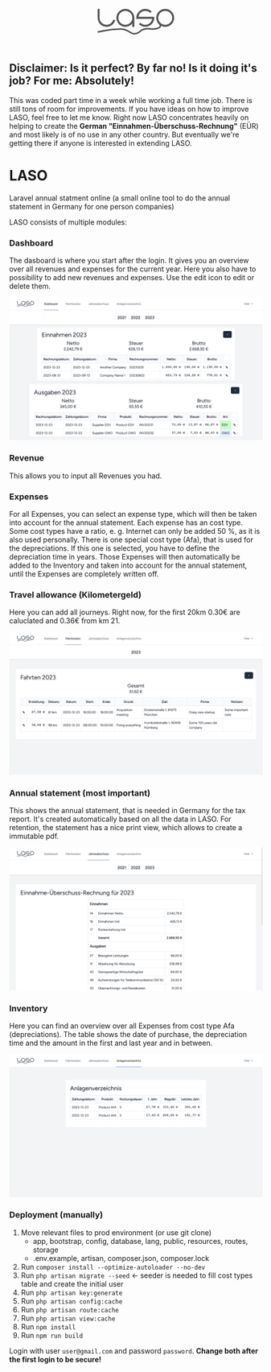   <div align="center" style="color:#555; stroke:#555; fill: #555;">
    <svg version="1.1" viewBox="0 0 180 100" xmlns="http://www.w3.org/2000/svg" width="180" height="100">
        <g transform="translate(-13.985 -23.322)">
            <g transform="translate(2.1372 .48538)">
                <path
                    d="m160.19 53.526q-5.8043 0-9.8971 4.0928-4.0928 4.0928-4.0928 9.8971 0 5.7795 4.0928 9.8723 4.0928 4.0928 9.8971 4.0928 5.7795 0 9.8723-4.0928 4.0928-4.0928 4.0928-9.8723 0-5.8043-4.0928-9.8971-4.0928-4.0928-9.8723-4.0928zm-12.551 1.4387q2.406-2.3812 5.6307-3.7703 3.2246-1.4139 6.9205-1.4139 3.6463 0 6.8709 1.4139 3.2246 1.3891 5.6307 3.7703 2.4061 2.4309 3.7951 5.6555 1.4139 3.2246 1.4139 6.8957t-1.4139 6.8957q-1.3891 3.2246-3.7951 5.6307-2.406 2.4061-5.6307 3.7951-3.2246 1.3891-6.8709 1.3891-3.6959 0-6.9205-1.3891-3.2246-1.3891-5.6307-3.7951-2.4061-2.4061-3.7951-5.6307t-1.3891-6.8957 1.3891-6.8957 3.7951-5.6555z"
                    style="stroke-width:.26458" />
                <path
                    d="m110.63 77.388q1.9348 1.9596 4.5393 3.0262 2.5301 1.0666 5.3578 1.0666 5.7795 0 9.8723-4.0928 3.3238-3.3238 3.9688-8.0119h-31.576v-1.8604q0-3.6711 1.3891-6.8957 1.3891-3.2246 3.7951-5.6555 2.4061-2.3812 5.6307-3.7703 3.2246-1.4139 6.9205-1.4139 3.4975 0 6.7717 1.3643 3.175 1.3146 5.7547 3.8199l-2.6541 2.6541q-1.9844-1.9596-4.5393-3.0262-2.5549-1.0666-5.333-1.0666-5.8043 0-9.8971 4.0928-3.3486 3.3486-3.9688 8.0119h31.576v1.8852q0 3.6711-1.4139 6.8957-1.3891 3.2246-3.7703 5.6307-2.4309 2.4061-5.6555 3.7951-3.2246 1.3891-6.8709 1.3891-3.5223 0-6.7717-1.3643-3.2494-1.2898-5.7547-3.8199z"
                    style="stroke-width:.26458" />
                <path
                    d="m98.574 67.515v17.711h-3.7455v-6.8213q-0.57051 0.71934-1.4387 1.6371-2.4061 2.4061-5.6555 3.7951-3.2246 1.3891-6.8709 1.3891-3.6959 0-6.9205-1.3891-3.2246-1.3891-5.6307-3.7951t-3.7951-5.6307q-1.3891-3.2246-1.3891-6.8957t1.3891-6.8957q1.3891-3.2246 3.7951-5.6555 2.4061-2.3812 5.6307-3.7703 3.2246-1.4139 6.9205-1.4139 3.6463 0 6.8709 1.4139 3.2246 1.3891 5.6555 3.7703 2.3812 2.4309 3.7703 5.6555 1.4139 3.2246 1.4139 6.8957zm-3.7455 0q0-5.8043-4.0928-9.8971-4.0928-4.0928-9.8723-4.0928-5.8043 0-9.8971 4.0928-4.0928 4.0928-4.0928 9.8971 0 5.7795 4.0928 9.8723 4.0928 4.0928 9.8971 4.0928 5.7795 0 9.8723-4.0928 4.0928-4.0928 4.0928-9.8723z"
                    style="stroke-width:.26458" />
                <path
                    d="m60.647 72.08q-1.5627 5.8291-6.35 9.4754-4.7873 3.6711-10.765 3.6711-3.6959 0-6.9205-1.3891-3.2246-1.3891-5.6307-3.7951-2.4061-2.4061-3.7951-5.6307-1.3891-3.2246-1.3891-6.8957v-17.735h3.7455v17.735q0 5.7795 4.0928 9.8723 4.0928 4.0928 9.8971 4.0928 4.7129 0 8.508-2.8773 3.7455-2.8773 4.9857-7.491z"
                    style="stroke-width:.26458" />
                <path
                    d="m146.6 76.153c10.571 10.69-3.6901 12.651-3.6901 12.651-9.3017 2.2147-8.6967-0.33162-19.268 0.31802-7.7071 0.64964-10.712 2.513-15.884 7.198-14.927 9.2933-18.355-6.3032-33.92-6.4302-17.456-1.3363-48.037 5.8465-48.037 5.8465s18.12-5.3966 46.113-6.1643c19.489 1.004 19.577 15.473 35.877 6.7326 6.501-4.3632 4.3995-5.2562 15.857-7.146 8.7997-0.47246 9.9823 2.008 18.841-0.05906 15.65-3.4254 4.1111-12.947 4.1111-12.947z"
                    style="stroke-width:2.9;stroke:inherit;" />
            </g>
        </g>
    </svg>
</div>

## Disclaimer: Is it perfect? By far no! Is it doing it's job? For me: Absolutely!

This was coded part time in a week while working a full time job. There is still tons of room for improvements. If you have ideas on how to improve LASO, feel free to let me know. Right now LASO concentrates heavily on helping to create the **German "Einnahmen-Überschuss-Rechnung"** (EÜR) and most likely is of no use in any other country. But eventually we're getting there if anyone is interested in extending LASO.

# LASO

Laravel annual statment online (a small online tool to do the annual statement in Germany for one person companies)

LASO consists of multiple modules:

### Dashboard

The dasboard is where you start after the login. It gives you an overview over all revenues and expenses for the current year. Here you also have to possibility to add new revenues and expenses. Use the edit icon to edit or delete them.

![laso-dashboard](assets/laso-dashboard.png)

### Revenue

This allows you to input all Revenues you had.

### Expenses

For all Expenses, you can select an expense type, which will then be taken into account for the annual statement. Each expense has an cost type. Some cost types have a ratio, e. g. Internet can only be added 50 %, as it is also used personally. There is one special cost type (Afa), that is used for the depreciations. If this one is selected, you have to define the depreciation time in years. Those Expenses will then automatically be added to the Inventory and taken into account for the annual statement, until the Expenses are completely written off.

### Travel allowance (Kilometergeld)

Here you can add all journeys. Right now, for the first 20km 0.30€ are caluclated and 0.36€ from km 21.

![laso-dashboard](assets/travel.png)

### Annual statement (most important)

This shows the annual statement, that is needed in Germany for the tax report. It's created automatically based on all the data in LASO. For retention, the statement has a nice print view, which allows to create a immutable pdf.

![laso-dashboard](assets/statement.png)

### Inventory

Here you can find an overview over all Expenses from cost type Afa (depreciations). The table shows the date of purchase, the depreciation time and the amount in the first and last year and in between.

![laso-dashboard](assets/inventory.png)

### Deployment (manually)

1. Move relevant files to prod environment (or use git clone)
    - app, bootstrap, config, database, lang, public, resources, routes, storage
    - .env.example, artisan, composer.json, composer.lock
1. Run `composer install --optimize-autoloader --no-dev`
1. Run `php artisan migrate --seed` <- seeder is needed to fill cost types table and create the initial user
1. Run `php artisan key:generate`
1. Run `php artisan config:cache`
1. Run `php artisan route:cache`
1. Run `php artisan view:cache`
1. Run `npm install `
1. Run `npm run build`

Login with user `user@gmail.com` and password `password`. **Change both after the first login to be secure!**

